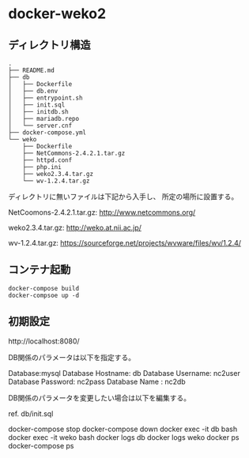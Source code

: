 # docker-weko2

## ディレクトリ構造 

```
.
├── README.md
├── db
│   ├── Dockerfile
│   ├── db.env
│   ├── entrypoint.sh
│   ├── init.sql
│   ├── initdb.sh
│   ├── mariadb.repo
│   └── server.cnf
├── docker-compose.yml
└── weko
    ├── Dockerfile
    ├── NetCommons-2.4.2.1.tar.gz
    ├── httpd.conf
    ├── php.ini
    ├── weko2.3.4.tar.gz
    └── wv-1.2.4.tar.gz
```

ディレクトリに無いファイルは下記から入手し、
所定の場所に設置する。

NetCoomons-2.4.2.1.tar.gz: http://www.netcommons.org/

weko2.3.4.tar.gz: http://weko.at.nii.ac.jp/

wv-1.2.4.tar.gz: https://sourceforge.net/projects/wvware/files/wv/1.2.4/

## コンテナ起動

```
docker-compose build
docker-compsoe up -d
```

## 初期設定

http://localhost:8080/

DB関係のパラメータは以下を指定する。

Database:mysql
Database Hostname: db
Database Username: nc2user
Database Password: nc2pass
Database Name    : nc2db

DB関係のパラメータを変更したい場合は以下を編集する。

ref. db/init.sql




docker-compose stop
docker-compose down
docker exec -it db bash
docker exec -it weko bash
docker logs db
docker logs weko
docker ps
docker-compose ps
